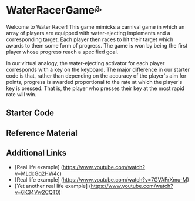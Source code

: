 # WaterRacerGame💦
Welcome to Water Racer! This game mimicks a carnival game in which an array of players are equipped with water-ejecting implements and a corresponding target. Each player then races to hit their target which awards to them some form of progress. The game is won by being the first player whose progress reach a specified goal.

In our virtual analogy, the water-ejecting activator for each player corresponds with a key on the keyboard. The major difference in our starter code is that, rather than depending on the accuracy of the player's aim for points, progress is awarded proportional to the rate at which the player's key is pressed. That is, the player who presses their key at the most rapid rate will win.

## Starter Code


## Reference Material


## Additional Links
- [Real life example] (https://www.youtube.com/watch?v=MLdcGq2HW4c)
- [Real life example] (https://www.youtube.com/watch?v=7GVAFrXmu-M)
- [Yet another real life example] (https://www.youtube.com/watch?v=6K34Vw2CQT0)
